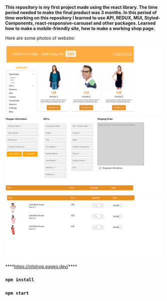 **This repository is my first project made using the react library. The time period needed to make the final product was 3 months. In this period of time working on this repository I learned to use API, REDUX, MUI, Styled-Components, react-responsive-carousel and other packages. Learned how to make a mobile-friendly site, how to make a working shop page.**

Here are some photos of website:

![123](src/SiteImages/site1.png)

![123](src/SiteImages/site3.png)
![123](src/SiteImages/site2.png)

\***\*https://nitshop.pages.dev/****

### `npm install`

### `npm start`
